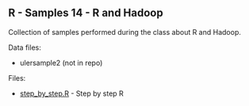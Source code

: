 R - Samples 14 - R and Hadoop
-----------------------------

Collection of samples performed during the class about R and Hadoop.

Data files:
 - ulersample2 (not in repo)

Files: 

 * [step_by_step.R](step_by_step.R) - Step by step R
 
